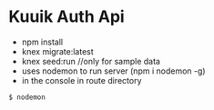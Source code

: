 # Kuuik Auth Api

- npm install
- knex migrate:latest
- knex seed:run //only for sample data
- uses nodemon to run server (npm i nodemon -g)
- in the console in route directory
```
$ nodemon
```
